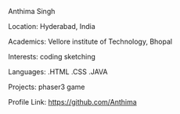 Anthima Singh

Location:
Hyderabad, India

Academics:
Vellore institute of Technology, Bhopal

Interests:
coding
sketching

Languages:
.HTML
.CSS
.JAVA

Projects:
phaser3 game

Profile Link:
https://github.com/Anthima
